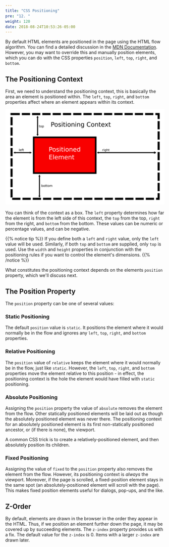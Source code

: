 ```yaml
---
title: "CSS Positioning"
pre: "12. "
weight: 120
date: 2018-08-24T10:53:26-05:00
---
```


By default HTML elements are positioned in the page using the HTML flow algorithm.  You can find a detailed discussion in the [MDN Documentation](https://developer.mozilla.org/en-US/docs/Learn/CSS/CSS_layout/Normal_Flow).  However, you may want to override this and manually position elements, which you can do with the CSS properties `position`, `left`, `top`, `right`, and `bottom`.

## The Positioning Context 
First, we need to understand the positioning context, this is basically the area an element is positioned within.  The `left`, `top`, `right`, and `bottom` properties affect where an element appears within its context.  

![Positioning Context](images/4.12.1.png)

You can think of the context as a box.  The `left` property determines how far the element is from the left side of this context, the `top` from the top, `right` from the right, and `bottom` from the bottom. These values can be numeric or percentage values, and can be negative.

{{% notice tip %}} 
If you define both a `left` and `right` value, only the `left` value will be used.  Similarly, if both `top` and `bottom` are supplied, only `top` is used.  Use the `width` and `height` properties in conjunction with the positioning rules if you want to control the element's dimensions.
{{% /notice %}}

What constitutes the positioning context depends on the elements `position` property, which we'll discuss next.

## The Position Property

The `position` property can be one of several values:

### Static Positioning
The default `position` value is `static`.  It positions the element where it would normally be in the flow and ignores any `left`, `top`, `right`, and `bottom` properties.

### Relative Positioning
The `position` value of `relative` keeps the element where it would normally be in the flow, just like `static`.  However, the `left`, `top`, `right`, and `bottom` properties move the element relative to this position - in effect, the positioning context is the hole the element would have filled with `static` positioning.  

### Absolute Positioning 
Assigning the `position` property the value of `absolute` removes the element from the flow.  Other statically positioned elements will be laid out as though the absolutely positioned element was never there.  The positioning context for an absolutely positioned element is its first non-statically positioned ancestor, or (if there is none), the viewport.

A common CSS trick is to create a relatively-positioned element, and then absolutely position its children.

### Fixed Positioning 
Assigning the value of `fixed` to the `position` property also removes the element from the flow.  However, its positioning context is _always_ the viewport.  Moreover, if the page is scrolled, a fixed-position element stays in the same spot (an absolutely-positioned element will scroll with the page). This makes fixed position elements useful for dialogs, pop-ups, and the like.

## Z-Order 
By default, elements are drawn in the browser in the order they appear in the HTML.  Thus, if we position an element further down the page, it may be covered up by succeeding elements.  The `z-index` property provides us with a fix. The default value for the `z-index` is 0.  Items with a larger `z-index` are drawn later. 
